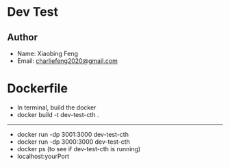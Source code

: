 # Dev Test

## Author

- Name: Xiaobing Feng
- Email: charliefeng2020@gmail.com

# Dockerfile

- In terminal, build the docker
- docker build -t dev-test-cth .

---

- docker run -dp 3001:3000 dev-test-cth
- docker run -dp 3000:3000 dev-test-cth
- docker ps (to see if dev-test-cth is running)
- localhost:yourPort
